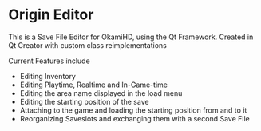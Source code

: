 # Origin Editor
This is a Save File Editor for OkamiHD, using the Qt Framework. Created in Qt Creator with custom class reimplementations

Current Features include
* Editing Inventory
* Editing Playtime, Realtime and In-Game-time
* Editing the area name displayed in the load menu
* Editing the starting position of the save
* Attaching to the game and loading the starting position from and to it
* Reorganizing Saveslots and exchanging them with a second Save File
